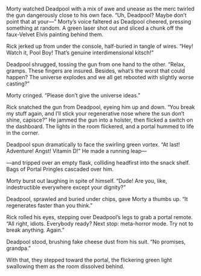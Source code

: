 Morty watched Deadpool with a mix of awe and unease as the merc twirled the gun dangerously close to his own face. “Uh, Deadpool? Maybe don’t point that at your—” Morty’s voice faltered as Deadpool cheered, pressing something at random. A green laser shot out and sliced a chunk off the faux-Velvet Elvis painting behind them.

Rick jerked up from under the console, half-buried in tangle of wires. “Hey! Watch it, Pool Boy! That’s genuine interdimensional kitsch!”

Deadpool shrugged, tossing the gun from one hand to the other. “Relax, gramps. These fingers are insured. Besides, what’s the worst that could happen? The universe explodes and we all get rebooted with slightly worse casting?”

Morty cringed. “Please don’t give the universe ideas.”

Rick snatched the gun from Deadpool, eyeing him up and down. “You break my stuff again, and I’ll stick your regenerative nose where the sun don’t shine, capisce?” He jammed the gun into a holster, then flicked a switch on the dashboard. The lights in the room flickered, and a portal hummed to life in the corner.

Deadpool spun dramatically to face the swirling green vortex. “At last! Adventure! Angst! Vitamin D!” He made a running leap—

—and tripped over an empty flask, colliding headfirst into the snack shelf. Bags of Portal Pringles cascaded over him.

Morty burst out laughing in spite of himself. “Dude! Are you, like, indestructible everywhere except your dignity?”

Deadpool, sprawled and buried under chips, gave Morty a thumbs up. “It regenerates faster than you think.”

Rick rolled his eyes, stepping over Deadpool’s legs to grab a portal remote. “All right, idiots. Everybody ready? Next stop: meta-horror mode. Try not to break anything. Again.”

Deadpool stood, brushing fake cheese dust from his suit. “No promises, grandpa.”

With that, they stepped toward the portal, the flickering green light swallowing them as the room dissolved behind.